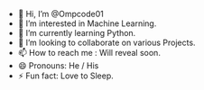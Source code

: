 - 👋 Hi, I’m @Ompcode01
- 👀 I’m interested in Machine Learning.
- 🌱 I’m currently learning Python.
- 💞️ I’m looking to collaborate on various Projects.
- 📫 How to reach me : Will reveal soon.
- 😄 Pronouns: He / His
- ⚡ Fun fact: Love to Sleep.


